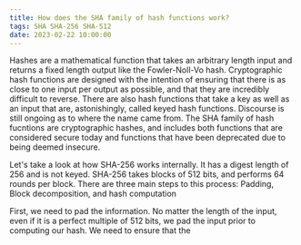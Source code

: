 ```yaml
---
title: How does the SHA family of hash functions work?
tags: SHA SHA-256 SHA-512
date: 2023-02-22 10:00:00
---
```


Hashes are a mathematical function that takes an arbitrary length input and returns a fixed length output like the Fowler-Noll-Vo hash. Cryptographic hash functions are designed with the intention of ensuring that there is as close to one input per output as possible, and that they are incredibly difficult to reverse. There are also hash functions that take a key as well as an input that are, astonishingly, called keyed hash functions. Discourse is still ongoing as to where the name came from. The SHA family of hash fucntions are cryptographic hashes, and includes both functions that are considered secure today and functions that have been deprecated due to being deemed insecure. 


Let's take a look at how SHA-256 works internally. 
It has a digest length of 256 and is not keyed. SHA-256 takes blocks of 512 bits, and performs 64 rounds per block. 
There are three main steps to this process:
Padding, Block decomposition, and hash computation 

First, we need to pad the information. No matter the length of the input, even if it is a perfect multiple of 512 bits, we pad the input prior to computing our hash.  We need to ensure that the 
<!--more-->
